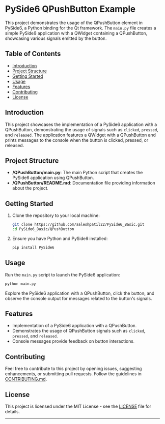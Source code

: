 # PySide6 QPushButton Example

This project demonstrates the usage of the QPushButton element in PySide6, a Python binding for the Qt framework. The `main.py` file creates a simple PySide6 application with a QWidget containing a QPushButton, showcasing various signals emitted by the button.

## Table of Contents

- [Introduction](#introduction)
- [Project Structure](#project-structure)
- [Getting Started](#getting-started)
- [Usage](#usage)
- [Features](#features)
- [Contributing](#contributing)
- [License](#license)

## Introduction

This project showcases the implementation of a PySide6 application with a QPushButton, demonstrating the usage of signals such as `clicked`, `pressed`, and `released`. The application features a QWidget with a QPushButton and prints messages to the console when the button is clicked, pressed, or released.

## Project Structure

- **/QPushButton/main.py**: The main Python script that creates the PySide6 application using QPushButton.
- **/QPushButton/README.md**: Documentation file providing information about the project.

## Getting Started

1. Clone the repository to your local machine:

   ```bash
   git clone https://github.com/aaleshpatil22/PySide6_Basic.git
   cd PySide6_Basic/QPushButton
   ```

2. Ensure you have Python and PySide6 installed:

   ```bash
   pip install PySide6
   ```

## Usage

Run the `main.py` script to launch the PySide6 application:

```bash
python main.py
```

Explore the PySide6 application with a QPushButton, click the button, and observe the console output for messages related to the button's signals.

## Features

- Implementation of a PySide6 application with a QPushButton.
- Demonstrates the usage of QPushButton signals such as `clicked`, `pressed`, and `released`.
- Console messages provide feedback on button interactions.

## Contributing

Feel free to contribute to this project by opening issues, suggesting enhancements, or submitting pull requests. Follow the guidelines in [CONTRIBUTING.md](CONTRIBUTING.md).

## License

This project is licensed under the MIT License - see the [LICENSE](../LICENSE.txt) file for details.

---
